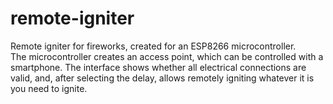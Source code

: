 # remote-igniter

Remote igniter for fireworks, created for an ESP8266 microcontroller.\
The microcontroller creates an access point, which can be controlled with a smartphone. The interface shows whether all electrical connections are valid, and, after selecting the delay, allows remotely igniting whatever it is you need to ignite.
